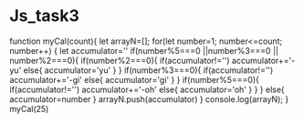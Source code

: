 # Js_task3


function myCal(count){
     let arrayN=[];
     for(let number=1; number<=count; number++) {
         let accumulator=''
  if(number%5===0 ||number%3===0 || number%2===0){
     if(number%2===0){
         if(accumulator!='')
         accumulator+='-yu' 
         else{
             accumulator='yu' 
         }
     }
      if(number%3===0){
             if(accumulator!='')
             accumulator+='-gi' 
             else{
                 accumulator='gi' 
             }
         }
         if(number%5===0){
             if(accumulator!='')
             accumulator+='-oh' 
             else{
                 accumulator='oh' 
             }
         }
 }
         else{
             accumulator=number
         }
         arrayN.push(accumulator)
     }
     console.log(arrayN);
 }
 myCal(25)
